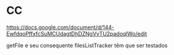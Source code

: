 # CC

https://docs.google.com/document/d/144-EwfdqoPffxfcSuMCUdagtDhDZNgVvTU2padoqlWo/edit

getFile e seu consequente filesListTracker têm que ser testados 